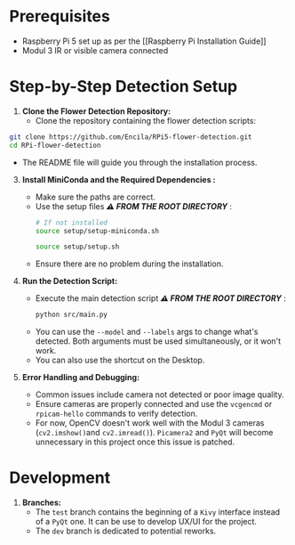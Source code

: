 # Prerequisites

- Raspberry Pi 5 set up as per the [[Raspberry Pi Installation Guide]] 
- Modul 3 IR or visible camera connected

# Step-by-Step Detection Setup

1. **Clone the Flower Detection Repository:**
   - Clone the repository containing the flower detection scripts:
```sh
git clone https://github.com/Encila/RPi5-flower-detection.git
cd RPi-flower-detection
```
   - The README file will guide you through the installation process.

3. **Install MiniConda and the Required Dependencies :** 
   - Make sure the paths are correct.
   - Use the setup files ***⚠️ FROM THE ROOT DIRECTORY***  :
     ```sh
     # If not installed
     source setup/setup-miniconda.sh
     
     source setup/setup.sh
     ```
   - Ensure there are no problem during the installation. 

4. **Run the Detection Script:**
   - Execute the main detection script  ***⚠️ FROM THE ROOT DIRECTORY*** :
     ```sh
     python src/main.py
     ```
   -  You can use the `--model` and `--labels` args to change what's detected. Both arguments must be used simultaneously, or it won't work.
   - You can also use the shortcut on the Desktop.

5. **Error Handling and Debugging:**
   - Common issues include camera not detected or poor image quality.
   - Ensure cameras are properly connected and use the `vcgencmd` or `rpicam-hello` commands to verify detection.
   - For now, OpenCV doesn't work well with the Modul 3 cameras (`cv2.imshow()`and `cv2.imread()`). `Picamera2` and `PyQt` will become unnecessary in this project once this issue is patched.

# Development 

1. **Branches:**
   - The `test` branch contains the beginning of a `Kivy` interface instead of a `PyQt` one. It can be use to develop UX/UI for the project.
   - The `dev` branch is dedicated to potential reworks.